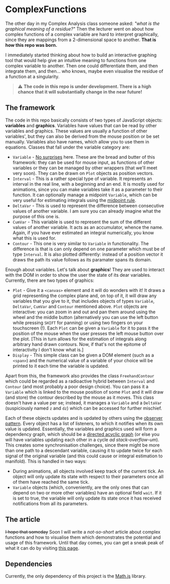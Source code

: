 # ComplexFunctions

The other day in my Complex Analysis class someone asked: *"what is the graphical meaning of a residue?"*
Then the lecturer went on about how complex functions of a complex variable are hard to interpret graphically,
since they are mappings from a 2-dimensional space to another. **That is how this repo was born.**

I immediately started thinking about how to build an interactive graphing tool that would help give an
intuitive meaning to functions from one complex variable to another. Then one could differentiate them, and then
integrate them, and then... who knows, maybe even visualise the residue of a function at a singularity.

> :warning: **The code in this repo is under development. There is a high chance that it will substantially
change in the near future!**

## The framework
The code in this repo basically consists of two types of JavaScript objects: **variables** and **graphics**.
Variables have values that can be read by other variables and graphics. These values are usually a function
of other variables', but they can also be derived from the mouse position or be set manually.
Variables also have names, which allow you to use them in equations.
Classes that fall under the variable category are:
* `Variable` - [No surprises](https://youtu.be/u5CVsCnxyXg) here. These are the bread and butter of this framework:
they can be used for mouse input, as functions of other variables or they can be managed by other wrappers
(that we'll meet very soon). They can be drawn on `Plot` objects as position vectors.
* `Interval` - This is a rather special type of variable. It represents an interval in the real line, with 
a beginning and an end. It is mostly used for animations, since you can make variables take it as a parameter to
their function. It can optionally manage a midpoint `Variable`, which can be very useful for estimating integrals
using the [midpoint rule](https://en.wikipedia.org/wiki/Riemann_sum#Midpoint_rule).
* `DeltaVar` - This is used to represent the difference between consecutive values of another variable. I am sure
you can already imagine what the purpose of this one is.
* `CumVar` - This variable is used to represent the sum of the different values of another variable. It acts as an
accumulator, whence the name. Again, if you have ever estimated an integral numerically, you know what this is used for.
* `Contour` - This one is very similar to `Variable` in functionality. The difference is that is can only depend on
one parameter which must be of type `Interval`. It is also plotted differently: instead of a position vector
it draws the path its value follows as its paramater spans its domain.

Enough about variables. Let's talk about **graphics**! They are used to interact with the DOM in order to show
the user the state of its dear variables. Currently, there are two types of graphics:
* `Plot` - Give it a `<canvas>` element and it will do wonders with it! It draws a grid representing the
complex plane and, on top of it, it will draw any variables that you give to it, that includes objects of types
`Variable`, `DeltaVar`, `CumVar` and `Contour` mentioned above. `Plot` objects are interactive: you can zoom in
and out and pan them around using the wheel and the middle button (alternatively you can use the left button
while pressing `SHIFT` for panning) or using two fingers on your touchscreen (!). Each `Plot` can be given a 
`Variable` for it to pass it the position of the mouse when the user presses the left mouse button over the plot.
\[This in turn allows for the estimation of integrals along arbitrary hand drawn contours. Now, if that's not
the epitome of interactivity I don't know what is.\]
* `Display` - This simple class can be given a DOM element (such as a `<span>`) and the numerical value of a variable
of your choice will be printed to it each time the variable is updated.

Apart from this, the framework also provides the class `FreehandContour` which could be regarded as a radioactive
hybrid between `Interval` and `Contour` (and most probably a poor design choice). You can pass it a `Variable` which
is linked to the mouse position of some `Plot` and it will draw (and store) the contour described by the mouse as it 
moves. This class doesn't have a value per se; instead, it manages a `Variable` and a `DeltaVar` (suspiciously
named `z` and `dz`) which can be accessed for further mischief.

Each of these objects updates and is updated by others using the 
[observer pattern](https://en.wikipedia.org/wiki/Observer_pattern). Every object has a list of listeners,
to which it notifies when its own value is updated. Essentially, the variables and graphics used will form
a dependency graph, which should be a [directed acyclic graph](https://en.wikipedia.org/wiki/Directed_acyclic_graph)
(or else you will have variables updating each other in a cycle *ad stack-overflow-um*). This creates some
synchronisation challenges, since there might be more than one path to a descendant variable, causing it
to update twice for each signal of the original variable (and this could cause or integral estimation to manifold).
This is handled in two ways:
* During animations, all objects involved keep track of the current tick. An object will only update its state
with respect to their parameters once all of them have reached the same tick.
* `Variable` objects (which, conveniently, are the only ones that can depend on two or more other variables)
have an optional field `wait`. If it is set to true, the variable will only update its state once it has received notifications from all its parameters.

## The article
~~I hope that someday~~ Soon I will write a *not-so-short* article about complex functions and how to visualise them
which demonstrates the potential and usage of this framework. Until that day comes, you can get a sneak peak of
what it can do by visiting [this page](https://adriandom.github.io/ComplexFunctions/test.html).

## Dependencies
Currently, the only dependency of this project is the [Math.js](https://mathjs.org/index.html) library.
